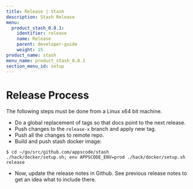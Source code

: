 ```yaml
---
title: Release | Stash
description: Stash Release
menu:
  product_stash_0.8.1:
    identifier: release
    name: Release
    parent: developer-guide
    weight: 15
product_name: stash
menu_name: product_stash_0.8.1
section_menu_id: setup
---
```

# Release Process

The following steps must be done from a Linux x64 bit machine.

- Do a global replacement of tags so that docs point to the next release.
- Push changes to the `release-x` branch and apply new tag.
- Push all the changes to remote repo.
- Build and push stash docker image:
```console
$ cd ~/go/src/github.com/appscode/stash
./hack/docker/setup.sh; env APPSCODE_ENV=prod ./hack/docker/setup.sh release
```

- Now, update the release notes in Github. See previous release notes to get an idea what to include there.

